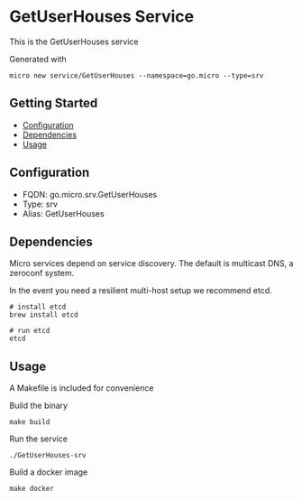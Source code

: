 # GetUserHouses Service

This is the GetUserHouses service

Generated with

```
micro new service/GetUserHouses --namespace=go.micro --type=srv
```

## Getting Started

- [Configuration](#configuration)
- [Dependencies](#dependencies)
- [Usage](#usage)

## Configuration

- FQDN: go.micro.srv.GetUserHouses
- Type: srv
- Alias: GetUserHouses

## Dependencies

Micro services depend on service discovery. The default is multicast DNS, a zeroconf system.

In the event you need a resilient multi-host setup we recommend etcd.

```
# install etcd
brew install etcd

# run etcd
etcd
```

## Usage

A Makefile is included for convenience

Build the binary

```
make build
```

Run the service
```
./GetUserHouses-srv
```

Build a docker image
```
make docker
```